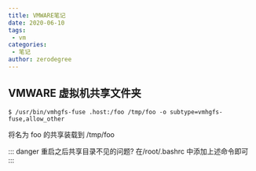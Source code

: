```yaml
---
title: VMWARE笔记
date: 2020-06-10
tags:
 - vm
categories:
 - 笔记
author: zerodegree
---
```



## VMWARE 虚拟机共享文件夹

```shell
$ /usr/bin/vmhgfs-fuse .host:/foo /tmp/foo -o subtype=vmhgfs-fuse,allow_other
```	
将名为 foo 的共享装载到 /tmp/foo

::: danger 重启之后共享目录不见的问题?
 在/root/.bashrc 中添加上述命令即可
:::





